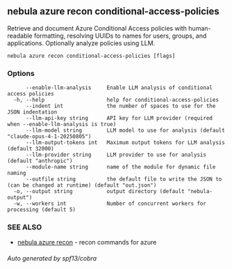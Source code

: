 ## nebula azure recon conditional-access-policies

Retrieve and document Azure Conditional Access policies with human-readable formatting, resolving UUIDs to names for users, groups, and applications. Optionally analyze policies using LLM.

```
nebula azure recon conditional-access-policies [flags]
```

### Options

```
      --enable-llm-analysis     Enable LLM analysis of conditional access policies
  -h, --help                    help for conditional-access-policies
      --indent int              the number of spaces to use for the JSON indentation
      --llm-api-key string      API key for LLM provider (required when --enable-llm-analysis is true)
      --llm-model string        LLM model to use for analysis (default "claude-opus-4-1-20250805")
      --llm-output-tokens int   Maximum output tokens for LLM analysis (default 32000)
      --llm-provider string     LLM provider to use for analysis (default "anthropic")
      --module-name string      name of the module for dynamic file naming
      --outfile string          the default file to write the JSON to (can be changed at runtime) (default "out.json")
  -o, --output string           output directory (default "nebula-output")
  -w, --workers int             Number of concurrent workers for processing (default 5)
```

### SEE ALSO

* [nebula azure recon](nebula_azure_recon.md)	 - recon commands for azure

###### Auto generated by spf13/cobra
